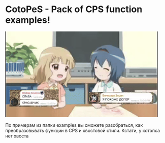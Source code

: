 # CotoPeS - Pack of CPS function examples!
![Буквально мы](vipergang.gif)

По примерам из папки examples вы сможете разобраться, как преобразовывать функции в CPS и хвостовой стили. Кстати, у котопса нет хвоста

